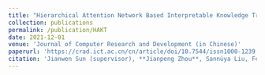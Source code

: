 ```yaml
---
title: "Hierarchical Attention Network Based Interpretable Knowledge Tracing"
collection: publications
permalink: /publication/HAKT
date: 2021-12-01
venue: 'Journal of Computer Research and Development (in Chinese)'
paperurl: 'https://crad.ict.ac.cn/cn/article/doi/10.7544/issn1000-1239.2021.20210997'
citation: 'Jianwen Sun (supervisor), **Jianpeng Zhou**, Sannüya Liu, Feijuan He, Yun Tang. Hierarchical Attention Network Based Interpretable Knowledge Tracing[J]. *Journal of Computer Research and Development* (in Chinese), 2021, 58(12): 2630-2644.'
---
```


